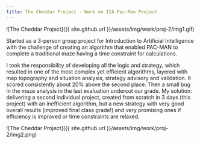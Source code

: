 ```yaml
---
title: The Cheddar Project - Work on IIA Pac-Man Project
---
```


![The Cheddar Project]({{ site.github.url }}/assets/img/work/proj-2/img1.gif)

Started as a 3-person group project for Introduction to Artificial Intelligence 
with the challenge of creating an algorithm that enabled PAC-MAN to complete a 
traditional maze having a time constraint for calculations.

I took the responsibility of developing all the logic and strategy, which 
resulted in one of the most complex yet efficient algorithms, layered with map 
topography and situation analysis, strategy advisory and validation. It scored 
consistently about 20% above the second place. Then a small bug in the maze 
analysis in the last evaluation undercut our grade. My solution: delivering a 
second individual project, created from scratch in 3 days (this project) with an 
inefficient algorithm, but a new strategy with very good overall results 
(improved final class grade!) and very promising ones if efficiency is improved 
or time constraints are relaxed.


![The Cheddar Project]({{ site.github.url }}/assets/img/work/proj-2/img2.png)
